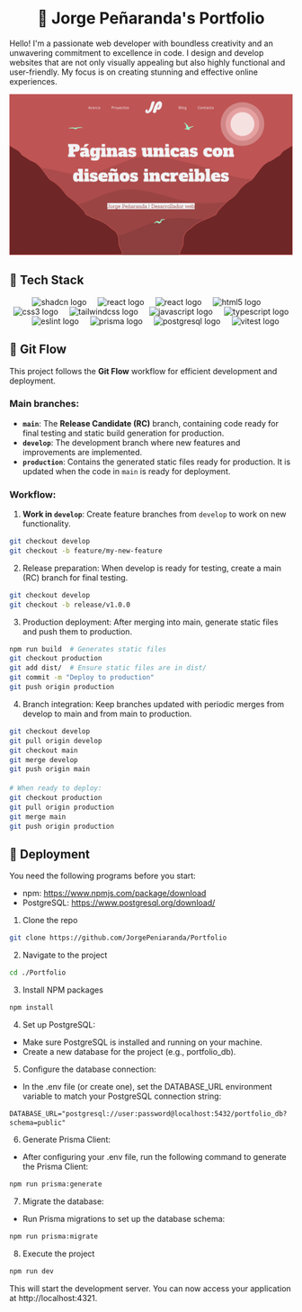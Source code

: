 <h1 align="center">
   👋 Jorge Peñaranda's Portfolio
</h1>

Hello! I'm a passionate web developer with boundless creativity and an unwavering commitment to excellence in code. I design and develop websites that are not only visually appealing but also highly functional and user-friendly. My focus is on creating stunning and effective online experiences.

![App Screenshot](./public/assets/images/banner.png)

## 🧰 Tech Stack

<div align="center">
  <img src="https://ui.shadcn.com/favicon.ico" height="40" alt="shadcn logo"  />
  <img width="12" />
  <img src="https://cdn.jsdelivr.net/gh/devicons/devicon@latest/icons/astro/astro-original.svg" height="40" alt="react logo"  />
  <img width="12" />
  <img src="https://cdn.jsdelivr.net/gh/devicons/devicon/icons/react/react-original.svg" height="40" alt="react logo"  />
  <img width="12" />
  <img src="https://cdn.jsdelivr.net/gh/devicons/devicon/icons/html5/html5-original.svg" height="40" alt="html5 logo"  />
  <img width="12" />
  <img src="https://cdn.jsdelivr.net/gh/devicons/devicon/icons/css3/css3-original.svg" height="40" alt="css3 logo"  />
  <img width="12" />
  <img src="https://cdn.jsdelivr.net/gh/devicons/devicon@latest/icons/tailwindcss/tailwindcss-original.svg" height="40" alt="tailwindcss logo"  />
  <img width="12" />
  <img src="https://cdn.jsdelivr.net/gh/devicons/devicon/icons/javascript/javascript-original.svg" height="40" alt="javascript logo"  />
  <img width="12" />
  <img src="https://cdn.jsdelivr.net/gh/devicons/devicon/icons/typescript/typescript-original.svg" height="40" alt="typescript logo"  />
  <img width="12" />
  <img src="https://cdn.jsdelivr.net/gh/devicons/devicon@latest/icons/eslint/eslint-original.svg" height="40" alt="eslint logo"  />
  <img width="12" />
  <img src="https://cdn.jsdelivr.net/gh/devicons/devicon@latest/icons/prisma/prisma-original.svg" height="40" alt="prisma logo" />
  <img width="12" />
  <img src="https://cdn.jsdelivr.net/gh/devicons/devicon@latest/icons/postgresql/postgresql-original.svg" height="40" alt="postgresql logo" />
  <img width="12" />
  <img src="https://cdn.jsdelivr.net/gh/devicons/devicon@latest/icons/vitest/vitest-original.svg" height="40" alt="vitest logo" />
</div>

## 🔄 Git Flow

This project follows the **Git Flow** workflow for efficient development and deployment.

### Main branches:

- **`main`**: The **Release Candidate (RC)** branch, containing code ready for final testing and static build generation for production.
- **`develop`**: The development branch where new features and improvements are implemented.
- **`production`**: Contains the generated static files ready for production. It is updated when the code in `main` is ready for deployment.

### Workflow:

1. **Work in `develop`**: Create feature branches from `develop` to work on new functionality.

```sh
git checkout develop
git checkout -b feature/my-new-feature
```

2. Release preparation: When develop is ready for testing, create a main (RC) branch for final testing.

```sh
git checkout develop
git checkout -b release/v1.0.0
```

3. Production deployment: After merging into main, generate static files and push them to production.

```sh
npm run build  # Generates static files
git checkout production
git add dist/  # Ensure static files are in dist/
git commit -m "Deploy to production"
git push origin production
```

4. Branch integration: Keep branches updated with periodic merges from develop to main and from main to production.

```sh
git checkout develop
git pull origin develop
git checkout main
git merge develop
git push origin main

# When ready to deploy:
git checkout production
git pull origin production
git merge main
git push origin production
```

## 🚀 Deployment

You need the following programs before you start:

- npm: https://www.npmjs.com/package/download
- PostgreSQL: https://www.postgresql.org/download/

1. Clone the repo

```sh
git clone https://github.com/JorgePeniaranda/Portfolio
```

2. Navigate to the project

```sh
cd ./Portfolio
```

3. Install NPM packages

```sh
npm install
```

4. Set up PostgreSQL:

- Make sure PostgreSQL is installed and running on your machine.
- Create a new database for the project (e.g., portfolio_db).

5. Configure the database connection:

- In the .env file (or create one), set the DATABASE_URL environment variable to match your PostgreSQL connection string:

```env
DATABASE_URL="postgresql://user:password@localhost:5432/portfolio_db?schema=public"
```

6. Generate Prisma Client:

- After configuring your .env file, run the following command to generate the Prisma Client:

```sh
npm run prisma:generate
```

7. Migrate the database:

- Run Prisma migrations to set up the database schema:

```sh
npm run prisma:migrate
```

8. Execute the project

```sh
npm run dev
```

This will start the development server. You can now access your application at http://localhost:4321.
